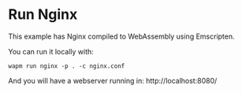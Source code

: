 # Run Nginx

This example has Nginx compiled to WebAssembly using Emscripten.

You can run it locally with:

```
wapm run nginx -p . -c nginx.conf
```

And you will have a webserver running in:
http://localhost:8080/
